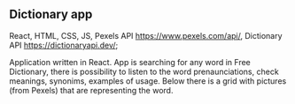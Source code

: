 ## Dictionary app

React, HTML, CSS, JS, Pexels API https://www.pexels.com/api/, Dictionary API https://dictionaryapi.dev/;

Application written in React. App is searching for any word in Free Dictionary, there is possibility to listen to the word prenaunciations, check meanings, synonims, examples of usage. Below there is a grid with pictures (from Pexels) that are representing the word.
